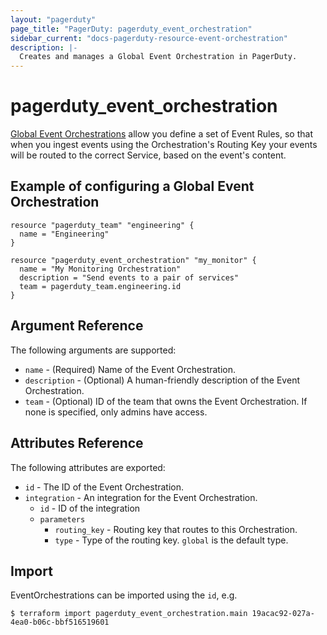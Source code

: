 ```yaml
---
layout: "pagerduty"
page_title: "PagerDuty: pagerduty_event_orchestration"
sidebar_current: "docs-pagerduty-resource-event-orchestration"
description: |-
  Creates and manages a Global Event Orchestration in PagerDuty.
---
```


# pagerduty_event_orchestration

[Global Event Orchestrations](https://support.pagerduty.com/docs/event-orchestration#global-orchestrations) allow you define a set of Event Rules, so that when you ingest events using the Orchestration's Routing Key your events will be routed to the correct Service, based on the event's content.

## Example of configuring a Global Event Orchestration

```hcl
resource "pagerduty_team" "engineering" {
  name = "Engineering"
}

resource "pagerduty_event_orchestration" "my_monitor" {
  name = "My Monitoring Orchestration"
  description = "Send events to a pair of services"
  team = pagerduty_team.engineering.id
}
```

## Argument Reference

The following arguments are supported:

* `name` - (Required) Name of the Event Orchestration.
* `description` - (Optional) A human-friendly description of the Event Orchestration.
* `team` - (Optional) ID of the team that owns the Event Orchestration. If none is specified, only admins have access.

## Attributes Reference

The following attributes are exported:

* `id` - The ID of the Event Orchestration.
* `integration` - An integration for the Event Orchestration.
  * `id` - ID of the integration
  * `parameters`
    * `routing_key` - Routing key that routes to this Orchestration.
    * `type` - Type of the routing key. `global` is the default type.

## Import

EventOrchestrations can be imported using the `id`, e.g.

```
$ terraform import pagerduty_event_orchestration.main 19acac92-027a-4ea0-b06c-bbf516519601
```
